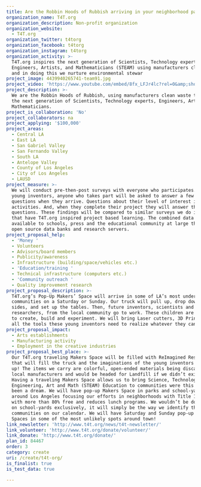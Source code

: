 ```yaml
---
title: Are the Robbin Hoods of Rubbish arriving in your neighborhood park?
organization_name: T4T.org
organization_description: Non-profit organization
organization_website:
  - T4T.org
organization_twitter: t4torg
organization_facebook: t4torg
organization_instagram: t4torg
organization_activity: >-
  T4T.org inspires the next generation of Scientists, Technology experts,
  Engineers, Artists, and Mathematicians (STEAM) using manufacturers clean waste
  and in doing this we nurture environmental stewar
project_image: 4439940265741-team91.jpg
project_video: 'https://www.youtube.com/embed/8fx_LFJr4lc?rel=0&amp;showinfo=0'
project_description: >-
  We are the Robbin Hoods of Rubbish, using manufacturers clean waste to inspire
  the next generation of Scientists, Technology experts, Engineers, Artists, and
  Mathematicians.
project_is_collaboration: 'No'
project_collaborators: na
project_applying: '$100,000'
project_areas:
  - Central LA
  - East LA
  - San Gabriel Valley
  - San Fernando Valley
  - South LA
  - Antelope Valley
  - County of Los Angeles
  - City of Los Angeles
  - LAUSD
project_measure: >-
  We will conduct pre-then-post surveys with everyone who participates. Parents,
  young inventors, anyone who takes part will be asked to answer a few basic
  questions when they arrive. Questions about their level of interest in STEAM
  activities. And, when they complete their project they will answer the same
  questions. These findings will be compared to similar surveys we do in schools
  that have T4T.org inspired project based learning. The combined data will be
  available to schools, press and the educational community at large through
  open source data banks and research servers.
project_proposal_help:
  - 'Money '
  - Volunteers
  - Advisors/board members
  - Publicity/awareness
  - Infrastructure (building/space/vehicles etc.)
  - 'Education/training '
  - Technical infrastructure (computers etc.)
  - 'Community outreach '
  - Quality improvement research
project_proposal_description: >-
  T4T.org’s Pop-Up Makers’ Space will arrive in some of LA’s most underserved
  communities on a Saturday or Sunday. Our truck will pull up, drop down the
  sides, and set up the tables. Then, future inventors, scientists and
  researchers, from the local community go to work. These children are welcome
  to create, build and experiment. We will bring Laser cutters, 3D Printers and
  all the tools these young inventors need to realize whatever they can imagine.
project_proposal_impact:
  - Arts establishments
  - Manufacturing activity
  - Employment in the creative industries
project_proposal_best_place: >-
  Our T4T.org traveling Makers Space will be filled with ReImagined Resources
  that will fill the truck and the imaginations of the young inventors who show
  up! The items we carry are colorful, open-ended materials being discarded by
  local manufacturers and would be headed for Landfill if we didn’t exist.
  Having a traveling Makers Space allows us to bring Science, Technology,
  Engineering, Art and Math (STEAM) Education to communities were this has only
  been a dream. We will have pop-up Makers Space in parks and school-yards
  around Los Angeles focusing our efforts in neighborhoods with Title 1 Schools
  with more than 80% free and reduces lunch programs. We wouldn’t be doing this
  on school-yards exclusively, it will simply be the way we identify the
  communities on our calendar. We will have Saturday and Sunday pop-up Makers
  Spaces in some of the most unlikely spots around town!
link_newsletter: 'http://www.t4t.org/news/t4t-newsletter/'
link_volunteer: 'http://www.t4t.org/donate/volunteer/'
link_donate: 'http://www.t4t.org/donate/'
plan_id: 84467
order: 3
category: create
uri: /create/t4t-org/
is_finalist: true
is_test_data: true

---
```

